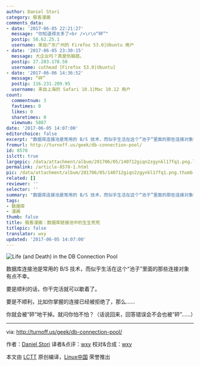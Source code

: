 ```yaml
---
author: Daniel Stori
category: 极客漫画
comments_data:
- date: '2017-06-05 22:21:27'
  message: "你知道得太多了<br />\r\n“砰”"
  postip: 58.62.25.1
  username: 来自广东广州的 Firefox 53.0|Ubuntu 用户
- date: '2017-06-05 23:30:15'
  message: 大企业吗？真是伤脑筋。
  postip: 27.203.178.50
  username: cuthead [Firefox 53.0|Ubuntu]
- date: '2017-06-06 14:36:52'
  message: “砰”
  postip: 116.231.209.95
  username: 来自上海的 Safari 10.1|Mac 10.12 用户
count:
  commentnum: 3
  favtimes: 0
  likes: 0
  sharetimes: 0
  viewnum: 5887
date: '2017-06-05 14:07:00'
editorchoice: false
excerpt: "数据库连接池是常用的 B/S 技术，而似乎生活在这个“池子”里面的那些连接对象有点不幸。\r\n要是顺利的话，你干完活就可以歇着了。\r\n要是不顺利，比如你掌握的连接已经被拒绝了，那么……\r\n你就会被“砰”地干掉。就问你怕不怕？（话说回来，回答错误会不会也被“砰”……）"
fromurl: http://turnoff.us/geek/db-connection-pool/
id: 8578
islctt: true
largepic: /data/attachment/album/201706/05/140712giqn2zgynkl17fq1.png.large.jpg
permalink: /article-8578-1.html
pic: /data/attachment/album/201706/05/140712giqn2zgynkl17fq1.png.thumb.jpg
related: []
reviewer: ''
selector: ''
summary: "数据库连接池是常用的 B/S 技术，而似乎生活在这个“池子”里面的那些连接对象有点不幸。\r\n要是顺利的话，你干完活就可以歇着了。\r\n要是不顺利，比如你掌握的连接已经被拒绝了，那么……\r\n你就会被“砰”地干掉。就问你怕不怕？（话说回来，回答错误会不会也被“砰”……）"
tags:
- 数据库
- 漫画
thumb: false
title: 极客漫画：数据库链接池中的生生死死
titlepic: false
translator: wxy
updated: '2017-06-05 14:07:00'
---
```


![Life (and Death) in the DB Connection Pool](/data/attachment/album/201706/05/140712giqn2zgynkl17fq1.png)


数据库连接池是常用的 B/S 技术，而似乎生活在这个“池子”里面的那些连接对象有点不幸。


要是顺利的话，你干完活就可以歇着了。


要是不顺利，比如你掌握的连接已经被拒绝了，那么……


你就会被“砰”地干掉。就问你怕不怕？（话说回来，回答错误会不会也被“砰”……）




---


via: <http://turnoff.us/geek/db-connection-pool/>


作者：[Daniel Stori](http://turnoff.us/about/) 译者&点评：[wxy](https://github.com/wxy) 校对&合成：[wxy](https://github.com/wxy)


本文由 [LCTT](https://github.com/LCTT/TranslateProject) 原创编译，[Linux中国](https://linux.cn/) 荣誉推出